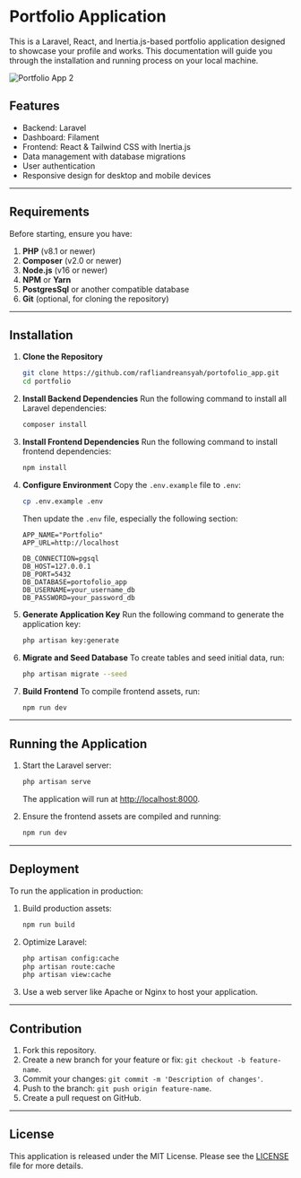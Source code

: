 # Portfolio Application

This is a Laravel, React, and Inertia.js-based portfolio application designed to showcase your profile and works. This documentation will guide you through the installation and running process on your local machine.

![Portfolio App 2](https://github.com/user-attachments/assets/dc4986a6-727c-46e7-a6ab-3448def765a3)


## Features
- Backend: Laravel
- Dashboard: Filament
- Frontend: React & Tailwind CSS with Inertia.js
- Data management with database migrations
- User authentication
- Responsive design for desktop and mobile devices

---

## Requirements

Before starting, ensure you have:

1. **PHP** (v8.1 or newer)
2. **Composer** (v2.0 or newer)
3. **Node.js** (v16 or newer)
4. **NPM** or **Yarn**
5. **PostgresSql** or another compatible database
6. **Git** (optional, for cloning the repository)

---

## Installation

1. **Clone the Repository**
   ```bash
   git clone https://github.com/rafliandreansyah/portofolio_app.git
   cd portfolio
   ```

2. **Install Backend Dependencies**
   Run the following command to install all Laravel dependencies:
   ```bash
   composer install
   ```

3. **Install Frontend Dependencies**
   Run the following command to install frontend dependencies:
   ```bash
   npm install
   ```

4. **Configure Environment**
   Copy the `.env.example` file to `.env`:
   ```bash
   cp .env.example .env
   ```
   Then update the `.env` file, especially the following section:
   ```env
   APP_NAME="Portfolio"
   APP_URL=http://localhost

   DB_CONNECTION=pgsql
   DB_HOST=127.0.0.1
   DB_PORT=5432
   DB_DATABASE=portofolio_app
   DB_USERNAME=your_username_db
   DB_PASSWORD=your_password_db
   ```

5. **Generate Application Key**
   Run the following command to generate the application key:
   ```bash
   php artisan key:generate
   ```

6. **Migrate and Seed Database**
   To create tables and seed initial data, run:
   ```bash
   php artisan migrate --seed
   ```

7. **Build Frontend**
   To compile frontend assets, run:
   ```bash
   npm run dev
   ```

---

## Running the Application

1. Start the Laravel server:
   ```bash
   php artisan serve
   ```
   The application will run at [http://localhost:8000](http://localhost:8000).

2. Ensure the frontend assets are compiled and running:
   ```bash
   npm run dev
   ```

---

## Deployment

To run the application in production:

1. Build production assets:
   ```bash
   npm run build
   ```

2. Optimize Laravel:
   ```bash
   php artisan config:cache
   php artisan route:cache
   php artisan view:cache
   ```

3. Use a web server like Apache or Nginx to host your application.

---

## Contribution

1. Fork this repository.
2. Create a new branch for your feature or fix: `git checkout -b feature-name`.
3. Commit your changes: `git commit -m 'Description of changes'`.
4. Push to the branch: `git push origin feature-name`.
5. Create a pull request on GitHub.

---

## License
This application is released under the MIT License. Please see the [LICENSE](./LICENSE) file for more details.

